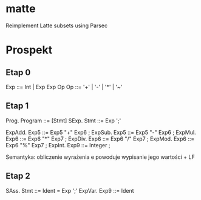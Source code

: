 matte
=====

Reimplement Latte subsets using Parsec

# Prospekt

## Etap 0

Exp ::= Int | Exp Exp Op
Op ::= '+' | '-' | '*' | '~'

## Etap 1

Prog. Program ::= [Stmt]
SExp. Stmt ::= Exp ';'

ExpAdd.            Exp5              ::= Exp5 "+"  Exp6 ;
ExpSub.            Exp5              ::= Exp5 "-"  Exp6 ;
ExpMul.            Exp6              ::= Exp6 "*"  Exp7 ;
ExpDiv.            Exp6              ::= Exp6 "/"  Exp7 ;
ExpMod.            Exp6              ::= Exp6 "%"  Exp7 ;
ExpInt.            Exp9              ::= Integer ;

Semantyka: obliczenie wyrażenia e powoduje wypisanie jego wartości + LF

## Etap 2 

SAss. Stmt ::= Ident = Exp ';'
ExpVar. Exp9 ::= Ident
